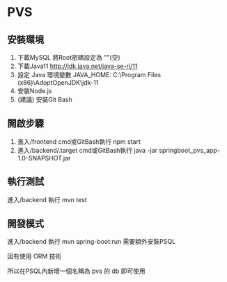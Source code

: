 # PVS 
## 安裝環境

1. 下載MySQL 將Root密碼設定為 ""(空)
2. 下載Java11 http://jdk.java.net/java-se-ri/11 
3. 設定 Java 環境變數 JAVA_HOME: C:\Program Files (x86)\AdoptOpenJDK\jdk-11
4. 安裝Node.js 
5. (建議) 安裝Git Bash

## 開啟步驟

1. 進入/frontend cmd或GitBash執行 npm start
2. 進入/backend/.target cmd或GitBash執行 java -jar springboot_pvs_app-1.0-SNAPSHOT.jar

## 執行測試 
 進入/backend 執行 mvn test

## 開發模式
 進入/backend 執行 mvn spring-boot:run 需要額外安裝PSQL
 
 因有使用 ORM 技術
 
 所以在PSQL內新增一個名稱為 pvs 的 db 即可使用
